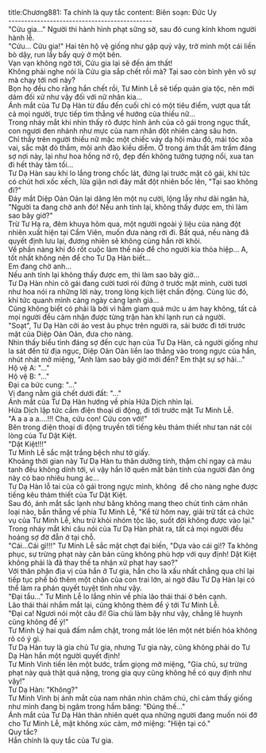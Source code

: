 title:Chương881: Ta chính là quy tắc
content:
Biên soạn: Đức Uy<br>---------------------------------------------<br>"Cửu gia..." Người thi hành hình phạt sững sờ, sau đó cung kính khom người hành lễ.<br>"Cửu... Cửu gia!" Hai tên hộ vệ giống như gặp quỷ vậy, trở mình một cái liền bò dậy, run lẩy bẩy quỳ ở một bên.<br>Vạn vạn không ngờ tới, Cửu gia lại sẽ đến ám thất!<br>Không phải nghe nói là Cửu gia sắp chết rồi mà? Tại sao còn bình yên vô sự mà chạy tới nơi này?<br>Bọn họ đều cho rằng hắn chết rồi, Tư Minh Lễ sẽ tiếp quản gia tộc, nên mới dám đối xử như vậy đối với nữ nhân kia…<br>Ánh mắt của Tư Dạ Hàn từ đầu đến cuối chỉ có một tiêu điểm, vượt qua tất cả mọi người, trực tiếp tìm thẳng về hướng của thiếu nữ...<br>Trong nháy mắt khi nhìn thấy rõ được hình ảnh của cô gái trong ngục thất, con ngươi đen nhánh như mực của nam nhân đột nhiên càng sâu hơn.<br>Chỉ thấy trên người thiếu nữ mặc một chiếc váy dạ hội màu đỏ, mái tóc xõa vai, sắc mặt đỏ thắm, môi anh đào kiều diễm. Ở trong ám thất âm trầm đáng sợ nơi này, lại như hoa hồng nở rộ, đẹp đến không tưởng tượng nổi, xua tan đi hết thảy tăm tối...<br>Tư Dạ Hàn sau khi lo lắng trong chốc lát, đứng lại trước mặt cô gái, khí tức có chút hơi xốc xếch, lửa giận nơi đáy mắt đột nhiên bốc lên, "Tại sao không đi?"<br>Đáy mắt Diệp Oản Oản lại dâng lên một nụ cười, lộng lẫy như dải ngân hà, "Người ta đang chờ anh đó! Nếu anh tỉnh lại, không thấy được em, thì làm sao bây giờ?"<br>Trừ Tư Hạ ra, đêm khuya hôm qua, một người ngoài ý liệu của nàng đột nhiên xuất hiện tại Cẩm Viên, muốn đưa nàng rời đi. Bất quá, nếu nàng đã quyết định lưu lại, đương nhiên sẽ không cùng hắn rời khỏi.<br>Về phần nàng khi đó rốt cuộc làm thế nào để cho người kia thỏa hiệp... A, tốt nhất không nên để cho Tư Dạ Hàn biết...<br>Em đang chờ anh...<br>Nếu anh tỉnh lại không thấy được em, thì làm sao bây giờ...<br>Tư Dạ Hàn nhìn cô gái đang cười tươi rói đứng ở trước mặt mình, cười tươi như hoa nói ra những lời này, trong lòng kịch liệt chấn động. Cùng lúc đó, khí tức quanh mình càng ngày càng lạnh giá...<br>Cũng không biết có phải là bởi vì hầm giam quá mức u ám hay không, tất cả mọi người đều cảm nhận được từng trận hàn khí lạnh run cả người.<br>"Soạt", Tư Dạ Hàn cởi áo vest âu phục trên người ra, sải bước đi tới trước mặt của Diệp Oản Oản, đưa cho nàng.<br>Nhìn thấy biểu tình đáng sợ đến cực hạn của Tư Dạ Hàn, cả người giống như la sát đến từ địa ngục, Diệp Oản Oản liền lao thẳng vào trong ngực của hắn, nhút nhát mở miệng, "Anh làm sao bây giờ mới đến? Em thật sự sợ hãi..."<br>Hộ vệ A: "..."<br>Hộ vệ B: "..."<br>Đại ca bức cung: "..."<br>Vị đang nằm giả chết dưới đất: "..."<br>Ánh mắt của Tư Dạ Hàn hướng về phía Hứa Dịch nhìn lại.<br>Hứa Dịch lập tức cầm điện thoại di động, đi tới trước mặt Tư Minh Lễ.<br>"A a a a a….!!! Cha, cứu con! Cứu con với!"<br>Bên trong điện thoại di động truyền tới tiếng kêu thảm thiết như tan nát cõi lòng của Tư Dật Kiệt.<br>"Dật Kiệt!!!"<br>Tư Minh Lễ sắc mặt trắng bệch như tờ giấy.<br>Khoảng thời gian này Tư Dạ Hàn tu thân dưỡng tính, thậm chí ngay cả máu tanh đều không dính tới, vì vậy hắn lỡ quên mất bản tính của người đàn ông này có bao nhiêu hung ác...<br>Tư Dạ Hàn lỗ tai của cô gái trong ngực mình, không  để cho nàng nghe được tiếng kêu thảm thiết của Tư Dật Kiệt.<br>Sau đó, ánh mắt sắc lạnh như băng không mang theo chút tình cảm nhân loại nào, bắn thẳng về phía Tư Minh Lễ, "Kể từ hôm nay, giải trừ tất cả chức vụ của Tư Minh Lễ, khu trừ khỏi nhóm tộc lão, suốt đời không được vào lại."<br>Trong nháy mắt khi câu nói của Tư Dạ Hàn phát ra, tất cả mọi người đều hoảng sợ đờ đẫn ở tại chỗ.<br>"Cái...Cái gì!!!" Tư Minh Lễ sắc mặt chợt đại biến, "Dựa vào cái gì!? Ta không phục, sự trừng phạt này căn bản cũng không phù hợp với quy định! Dật Kiệt không phải là đã thay thế ta nhận xử phạt hay sao?"<br>Với thân phận địa vị của hắn ở Tư gia, hắn cho là xấu nhất chẳng qua chỉ lại tiếp tục phế bỏ thêm một chân của con trai lớn, ai ngờ đâu Tư Dạ Hàn lại có thể làm ra phán quyết tuyệt tình như vậy.<br>"Đại tẩu..." Tư Minh Lễ lo lắng nhìn về phía lão thái thái ở bên cạnh.<br>Lão thái thái nhắm mắt lại, cũng không thèm để ý tới Tư Minh Lễ.<br>"Đại ca! Ngươi nói một câu đi! Gia chủ làm bậy như vậy, chẳng lẽ huynh cũng không để ý!"<br>Tư Minh Lý hai quả đấm nắm chặt, trong mắt lóe lên một nét biến hóa không rõ có ý gì.<br>Tư Dạ Hàn tuy là gia chủ Tư gia, nhưng Tư gia này, cũng không phải do Tư Dạ Hàn hắn một người quyết định!<br>Tư Minh Vinh tiến lên một bước, trầm giọng mở miệng, "Gia chủ, sự trừng phạt này quả thật quá nặng, trong gia quy cũng không hề có quy định như vậy!"<br>Tư Dạ Hàn: "Không?"<br>Tư Minh Vinh bị ánh mắt của nam nhân nhìn chăm chú, chỉ cảm thấy giống như mình đang bị ngâm trong hầm băng: "Đúng thế..."<br>Ánh mắt của Tư Dạ Hàn thản nhiên quét qua những người đang muốn nói đỡ cho Tư Minh Lễ, mặt không xúc cảm, mở miệng: "Hiện tại có."<br>Quy tắc?<br>Hắn chính là quy tắc của Tư gia.
